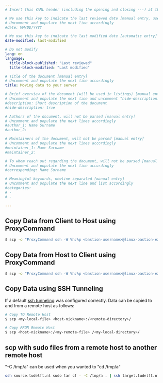 ```yaml
---
# Insert this YAML header (including the opening and closing ---) at the beginning of the document and fill it out accordingly

# We use this key to indicate the last reviewed date [manual entry, use MM/DD/YYYY]
# Uncomment and populate the next line accordingly
#date: MM/DD/YYYY

# We use this key to indicate the last modified date [automatic entry]
date-modified: last-modified

# Do not modify
lang: en
language: 
  title-block-published: "Last reviewed"
  title-block-modified: "Last modified"

# Title of the document [manual entry]
# Uncomment and populate the next line accordingly
title: Moving data to your server

# Brief overview of the document (will be used in listings) [manual entry]
# Uncomment and populate the next line and uncomment "hide-description: true".
#description: Short description of the document
#hide-description: true

# Authors of the document, will not be parsed [manual entry]
# Uncomment and populate the next lines accordingly
#author_1: Name Surname
#author_2:

# Maintainers of the document, will not be parsed [manual entry]
# Uncomment and populate the next lines accordingly
#maintainer_1: Name Surname
#maintainer_2:

# To whom reach out regarding the document, will not be parsed [manual entry]
# Uncomment and populate the next line accordingly
#corresponding: Name Surname

# Meaningful keywords, newline separated [manual entry]
# Uncomment and populate the next line and list accordingly
#categories: 
# - 
# - 

---
```


## Copy Data from Client to Host using ProxyCommand

```bash
$ scp -o "ProxyCommand ssh -W %h:%p <bastion-username>@linux-bastion-ex.tudelft.nl" <my-local-file>  <target-username>@<target-host>:/<remote-directory>/
```
## Copy Data from Host to Client using ProxyCommand

```bash
$ scp -o "ProxyCommand ssh -W %h:%p <bastion-username>@linux-bastion-ex.tudelft.nl" <target-username>@<target-host>:/tmp/<my-remote-file> /<my-local-directory>/
```

## Copy Data using SSH Tunneling

If a default [ssh tunneling](VPS_SSH.md) was configured correctly. Data can be copied to and from a remote host as follows:

```bash
# Copy TO Remote Host
$ scp <my-local-file> <host-nickname>:/<remote-directory>/
```

```bash
# Copy FROM Remote Host
$ scp <host-nickname>:/<my-remote-file> /<my-local-directory>/ 
```

## scp with sudo files from a remote host to another remote host
"-C /tmp/a" can be used when you wanted to "cd /tmp/a"

```bash
ssh source.tudelft.nl sudo tar cf - -C /tmp/a . | ssh target.tudelft.nl  sudo tar xvf - -C /tmp/b/
```

